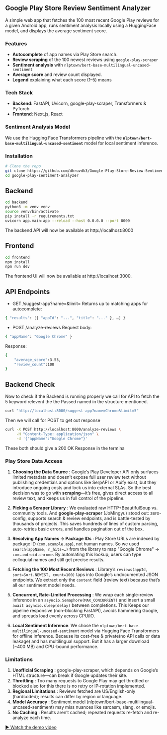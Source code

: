## Google Play Store Review Sentiment Analyzer

A simple web app that fetches the 100 most recent Google Play reviews for a given Android app, runs sentiment analysis locally using a HuggingFace model, and displays the average sentiment score.

### Features

- **Autocomplete** of app names via Play Store search.  
- **Review scraping** of the 100 newest reviews using `google-play-scraper`  
- **Sentiment analysis** with `nlptown/bert-base-multilingual-uncased-sentiment`
- **Average score** and review count displayed. 
- **Legend** explaining what each score (1–5) means

### Tech Stack

- **Backend**: FastAPI, Uvicorn, google-play-scraper, Transformers & PyTorch  
- **Frontend**: Next.js, React  

### Sentiment Analysis Model

We use the Hugging Face Transformers pipeline with the **`nlptown/bert-base-multilingual-uncased-sentiment`** model for local sentiment inference.


### Installation

```bash
# Clone the repo
git clone https://github.com/dhruvdk3/Google-Play-Store-Review-Sentiment-Analyzer.git
cd google-play-sentiment-analyzer
```

## Backend ##

```bash
cd backend
python3 -m venv venv
source venv/bin/activate
pip install -r requirements.txt
uvicorn app.main:app --reload --host 0.0.0.0 --port 8000
```
The backend API will now be available at http://localhost:8000


## Frontend ##
```bash
cd frontend
npm install
npm run dev
```
The frontend UI will now be available at http://localhost:3000.





## API Endpoints ##
- GET /suggest-app?name=<query>&limit=<num>
Returns up to <limit> matching apps for autocomplete:
```bash
{ "results": [{ "appId": "...", "title": "..." }, …] }
```

- POST /analyze-reviews
Request body:
```bash
{ "appName": "Google Chrome" }
```

Response:

```bash
{
    "average_score":3.53,
    "review_count":100
}
```



## Backend Check ##
Now to check if the Backend is running properly we call for API to fetch the 5 keyword relevent the the Passed named in the structure mentioned.
```bash
curl "http://localhost:8000/suggest-app?name=Chrome&limit=5"
```
Then we will call for POST to get out response
```bash
curl -X POST http://localhost:8000/analyze-reviews \
     -H "Content-Type: application/json" \
     -d '{"appName":"Google Chrome"}'
```
These both should give a 200 OK Response in the termina

### Play Store Data Access

1. __Choosing the Data Source__ : Google’s Play Developer API only surfaces limited metadata and doesn’t expose full user review text without publishing credentials and options like SerpAPI or Apify exist, but they introduce ongoing costs and lock us into external SLAs. So the best decision was to go with __scraping__—it’s free, gives direct access to all review text, and keeps us in full control of the pipeline.

2. __Picking a Scraper Library__ : We evaluated raw HTTP+BeautifulSoup vs. community tools. And __google-play-scraper__ (JoMingyu) stood out: zero-config, supports search & review endpoints, and is battle-tested by thousands of projects. This saves hundreds of lines of custom parsing, auto-retries basic errors, and handles pagination out of the box.

3. __Resolving App Names → Package IDs__ : Play Store URLs are indexed by package ID (`com.example.app`), not human names. So we used `search(appName, n_hits=…)` from the library to map "Google Chrome" → `com.android.chrome`. By automating this lookup, users can type colloquial names and still get precise results.

4. __Fetching the 100 Most Recent Reviews__ : Library’s `reviews(appId, sort=Sort.NEWEST, count=100)` taps into Google’s undocumented JSON endpoints. We extract only the `content` field (review text) because that’s all our sentiment model needs.  

5. __Concurrent, Rate-Limited Processing__  : We wrap each single-review inference in an `asyncio.Semaphore(MAX_CONCURRENT)` and insert a small `await asyncio.sleep(delay)` between completions. This Keeps our pipeline responsive (non-blocking FastAPI), avoids hammering Google, and spreads load evenly across CPU/IO.

6. __Local Sentiment Inference__: We chose the `nlptown/bert-base-multilingual-uncased-sentiment` model via Hugging Face Transformers for offline inference. Because its cost-free & private(no API calls or data leakage) and has multilingual support. But it has a larger download (~400 MB) and CPU-bound performance.



### Limitations

1. __Unofficial Scraping__ : google-play-scraper, which depends on Google’s HTML structure—can break if Google updates their site.
2. __Throttling__  : Too many requests to Google Play may get throttled or blocked also for this there is no retry or IP-rotation implemented.
3.	__Regional Limitations__ : Reviews fetched are US/English-only (hardcoded); results can differ by region or language.
4.	__Model Accuracy__ : Sentiment model (nlptown/bert-base-multilingual-uncased-sentiment) may miss nuances like sarcasm, slang, or emojis.
5.	__No Caching__ : Results aren’t cached; repeated requests re-fetch and re-analyze each time.


[▶️ Watch the demo video](https://github.com/dhruvdk3/Google-Play-Store-Review-Sentiment-Analyzer/blob/main/Demo/Demo.mov)